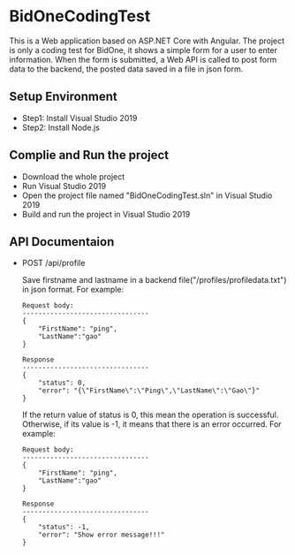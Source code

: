 # BidOneCodingTest

This is a Web application based on ASP.NET Core with Angular. The project is only a coding test for BidOne, it shows a simple form for a user to enter information. When the form is submitted, a Web API is called to post form data to the backend, the posted data saved in a file in json form.

## Setup Environment

- Step1: Install Visual Studio 2019
- Step2: Install Node.js

## Complie and Run the project

- Download the whole project
- Run Visual Studio 2019
- Open the project file named "BidOneCodingTest.sln" in Visual Studio 2019
- Build and run the project in Visual Studio 2019

## API Documentaion

- POST /api/profile

    Save firstname and lastname in a backend file("/profiles/profiledata.txt") in json format. For example:

    ```
    Request body:
    --------------------------------
    {
        "FirstName": "ping",
        "LastName":"gao"
    }
    ```

    ```
    Response
    --------------------------------
    {
        "status": 0,
        "error": "{\"FirstName\":\"Ping\",\"LastName\":\"Gao\"}"
    }
    ```

    If the return value of status is 0, this mean the operation is successful. Otherwise, if its value is -1, it means that there is an error occurred. For example:

    ```
    Request body:
    --------------------------------
    {
        "FirstName": "ping",
        "LastName":"gao"
    }
    ```

    ```
    Response
    --------------------------------
    {
        "status": -1,
        "error": "Show error message!!!"
    }
    ```
